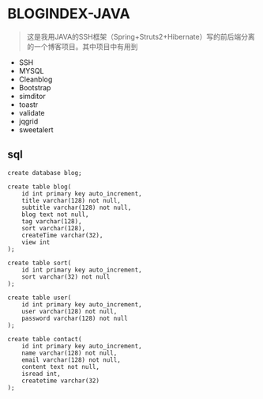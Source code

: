 # BLOGINDEX-JAVA

> 这是我用JAVA的SSH框架（Spring+Struts2+Hibernate）写的前后端分离的一个博客项目。其中项目中有用到

* SSH
* MYSQL
* Cleanblog
* Bootstrap
* simditor
* toastr
* validate
* jqgrid
* sweetalert

## sql

    create database blog;

	create table blog(
		id int primary key auto_increment,
		title varchar(128) not null,
		subtitle varchar(128) not null,
		blog text not null,
		tag varchar(128),
		sort varchar(128),
		createTime varchar(32),
		view int
	);

	create table sort(
		id int primary key auto_increment,
		sort varchar(32) not null
	);

	create table user(
		id int primary key auto_increment,
		user varchar(128) not null,
		password varchar(128) not null
	);

	create table contact(
		id int primary key auto_increment,
		name varchar(128) not null,
		email varchar(128) not null,
		content text not null,
		isread int,
		createtime varchar(32)
	);